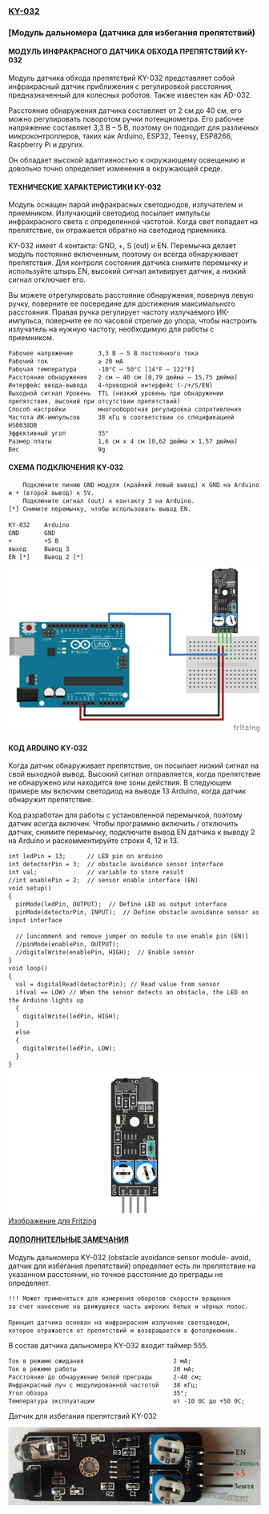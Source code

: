 ### [KY-032](https://arduinomodules.info/ky-032-infrared-obstacle-avoidance-sensor-module/)
### [Модуль дальномера (датчика для избегания препятствий)

#### МОДУЛЬ ИНФРАКРАСНОГО ДАТЧИКА ОБХОДА ПРЕПЯТСТВИЙ KY-032

Модуль датчика обхода препятствий KY-032 представляет собой инфракрасный датчик приближения с регулировкой расстояния, предназначенный для колесных роботов. Также известен как AD-032.

Расстояние обнаружения датчика составляет от 2 см до 40 см, его можно регулировать поворотом ручки потенциометра. Его рабочее напряжение составляет 3,3 В – 5 В, поэтому он подходит для различных микроконтроллеров, таких как Arduino, ESP32, Teensy, ESP8266, Raspberry Pi и других.

Он обладает высокой адаптивностью к окружающему освещению и довольно точно определяет изменения в окружающей среде.

#### ТЕХНИЧЕСКИЕ ХАРАКТЕРИСТИКИ KY-032

Модуль оснащен парой инфракрасных светодиодов, излучателем и приемником. Излучающий светодиод посылает импульсы инфракрасного света с определенной частотой. Когда свет попадает на препятствие, он отражается обратно на светодиод приемника.

KY-032 имеет 4 контакта: GND, +, S (out) и EN. Перемычка делает модуль постоянно включенным, поэтому он всегда обнаруживает препятствия. Для контроля состояния датчика снимите перемычку и используйте штырь EN, высокий сигнал активирует датчик, а низкий сигнал отключает его.

Вы можете отрегулировать расстояние обнаружения, повернув левую ручку, поверните ее посередине для достижения максимального расстояния. Правая ручка регулирует частоту излучаемого ИК-импульса, поверните ее по часовой стрелке до упора, чтобы настроить излучатель на нужную частоту, необходимую для работы с приемником.

```
Рабочее напряжение	     3,3 В – 5 В постоянного тока
Рабочий ток	             ≥ 20 мА
Рабочая температура      -10°C – 50°C [14°F – 122°F]
Расстояние обнаружения   2 см – 40 см [0,79 дюйма – 15,75 дюйма]
Интерфейс ввода-вывода	 4-проводной интерфейс (-/+/S/EN)
Выходной сигнал	Уровень  TTL (низкий уровень при обнаружении препятствия, высокий при отсутствии препятствий)
Способ настройки	     многооборотная регулировка сопротивления
Частота ИК-импульсов	 38 кГц в соответствии со спецификацией HS0038DB
Эффективный угол	     35°
Размер платы	         1,6 см x 4 см [0,62 дюйма x 1,57 дюйма]
Вес	                     9g
```
#### СХЕМА ПОДКЛЮЧЕНИЯ KY-032

```
    Подключите линию GND модуля (крайний левый вывод) к GND на Arduino 
и + (второй вывод) к 5V.
    Подключите сигнал (out) к контакту 3 на Arduino.
[*] Снимите перемычку, чтобы использовать вывод EN.

KY-032	  Arduino
GND	      GND
+	      +5 В
выход	  Вывод 3
EN [*]	  Вывод 2 [*]
```
![](KY-032-sensor.webp)

#### КОД ARDUINO KY-032

Когда датчик обнаруживает препятствие, он посылает низкий сигнал на свой выходной вывод. Высокий сигнал отправляется, когда препятствие не обнаружено или находится вне зоны действия. В следующем примере мы включим светодиод на выводе 13 Arduino, когда датчик обнаружит препятствие.

Код разработан для работы с установленной перемычкой, поэтому датчик всегда включен. Чтобы программно включить / отключить датчик, снимите перемычку, подключите вывод EN датчика к выводу 2 на Arduino и раскомментируйте строки 4, 12 и 13.

```
int ledPin = 13;      // LED pin on arduino
int detectorPin = 3;  // obstacle avoidance sensor interface
int val;              // variable to store result
//int enablePin = 2;  // sensor enable interface (EN)
void setup()
{
  pinMode(ledPin, OUTPUT);  // Define LED as output interface
  pinMode(detectorPin, INPUT);  // Define obstacle avoidance sensor as input interface
  
  // [uncomment and remove jumper on module to use enable pin (EN)]
  //pinMode(enablePin, OUTPUT);
  //digitalWrite(enablePin, HIGH);  // Enable sensor
}
void loop()
{
  val = digitalRead(detectorPin); // Read value from sensor
  if(val == LOW) // When the sensor detects an obstacle, the LED on the Arduino lights up
  {
    digitalWrite(ledPin, HIGH);
  }
  else
  {
    digitalWrite(ledPin, LOW);
  }
}
```
![](KY-032_IR_obstacle_avoidance_sensor_custom_part_image-900x0.png)
[Изображение для Fritzing](ky-032.svg)

#### [ДОПОЛНИТЕЛЬНЫЕ ЗАМЕЧАНИЯ](https://www.matematicus.ru/arduino/datchik-dlya-izbeganiya-prepyatstvij-ky-032)

Модуль дальномера KY-032 (оbstacle avoidance sensor module- avoid, датчик для избегания препятствий) определяет есть ли препятствие на указанном расстоянии, но точное расстояние до преграды не определяет. 

```
!!! Может применяться для измерения оборотов скорости вращения 
за счет нанесение на движущиеся часть широких белых и чёрных полос. 

Принцип датчика основан на инфракрасном излучение светодиодом, 
которое отражается от препятствий и возвращается в фотоприемник.
```

 В состав датчика дальномера KY-032 входит таймер 555.
 
 ```
Ток в режиме ожидания                         2 мА;
Ток в режиме работы                           20 мА;
Расстояние до обнаружение белой преграды      2-40 см;
Инфракрасный луч с модулированной частотой    38 кГц;
Угол обзора                                   35°;
Температура эксплуатации                      от -10 0С до +50 0С;
```

Датчик для избегания препятствий KY-032

![](Datchik-dlya-izbeganiya-prepyatstvij-KY-032.jpg)

